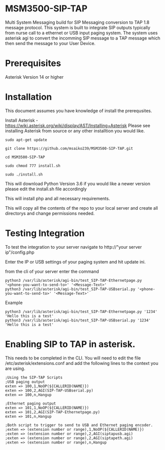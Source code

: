 # MSM3500-SIP-TAP
Multi System Messaging build for SIP Messaging conversion to TAP 1.8 message protocol. 
This system is built to integrate SIP outputs typically from nurse call to a ethernet or USB input paging system. The system uses asterisk agi to convert the incomming SIP message to a TAP message which then send the message to your User Device. 

# Prerequisites

  Asterisk Version 14 or higher

# Installation 

This document assumes you have knowledge of install the prerequsites.

Install Asterisk - https://wiki.asterisk.org/wiki/display/AST/Installing+Asterisk
  Please see installing Asterisk from source or any other installtion you would like.

    sudo apt-get update
    
    git clone https://github.com/msaiko239/MSM3500-SIP-TAP.git

    cd MSM3500-SIP-TAP
    
    sudo chmod 777 install.sh

    sudo ./install.sh

This will download Python Version 3.6 if you would like a newer version please edit the install.sh file accordingly

This will install php and all necessary requirements. 

This will copy all the contents of the repo to your local server and create all directorys and change permissions needed.

# Testing Integration
To test the integration to your server navigate to http://"your server ip"/config.php

Enter the IP or USB settings of your paging system and hit update ini.

from the cli of your server enter the command

    python3 /var/lib/asterisk/agi-bin/test_SIP-TAP-Ethernetpage.py '<phone-you-want-to-send-to>' '<Message-Text>'
    python3 /var/lib/asterisk/agi-bin/test_SIP-TAP-USBserial.py '<phone-you-want-to-send-to>' '<Message-Text>'
    
Example

    python3 /var/lib/asterisk/agi-bin/test_SIP-TAP-Ethernetpage.py '1234' 'Hello this is a test'
    python3 /var/lib/asterisk/agi-bin/test_SIP-TAP-USBserial.py '1234' 'Hello this is a test'
    
# Enabling SIP to TAP in asterisk. 
This needs to be completed in the CLI. You will need to edit the file /etc/asterisk/extensions.conf and add the following lines to the context you are using.

    ;Using the SIP-TAP Scripts
    ;USB paging output
    exten => 100,1,NoOP(${CALLERID(NAME)})
    exten => 100,2,AGI(SIP-TAP-USBserial.py)
    exten => 100,n,Hangup

    ;Ethernet paging output
    exten => 101,1,NoOP(${CALLERID(NAME)})
    exten => 101,2,AGI(SIP-TAP-Ethernetpage.py)
    exten => 101,n,Hangup

    ;Both script to trigger to send to USB and Ethernet paging encoder.
    ;exten => (extension number or range),1,NoOP(${CALLERID(NAME)})
    ;exten => (extension number or range),2,AGI(siptapusb.agi)
    ;exten => (extension number or range),2,AGI(siptapeth.agi)
    ;exten => (extension number or range),n,Hangup

